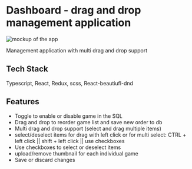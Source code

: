 # Dashboard - drag and drop management application

![mockup of the app](https://i.ibb.co/HC6s0R0/Capture.png)

Management application with multi drag and drop support

## Tech Stack

Typescript, React, Redux, scss, React-beautiufl-dnd

## Features

- Toggle to enable or disable game in the SQL
- Drag and drop to reorder game list and save new order to db
- Multi drag and drop support (select and drag multiple items)
- select/deselect items for drag with left click or for multi select: CTRL + left click || shift + left click || use checkboxes
- Use checkboxes to select or deselect items
- upload/remove thumbnail for each individual game
- Save or discard changes
